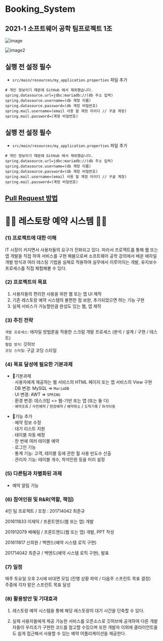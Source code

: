 # Booking_System

## 2021-1 소프트웨어 공학 팀프로젝트 1조

![image](https://user-images.githubusercontent.com/69145799/120089985-fe610580-c139-11eb-84c0-662d286911d9.png)

![image2](https://user-images.githubusercontent.com/69145799/120297636-42076b00-c304-11eb-8a77-530bc7eff4ac.png)

## 실행 전 설정 필수

* `src/main/resources/my_application.properties` 파일 추가 

```properties
# 개인 정보이기 때문에 GitHub 에서 제외했습니다.
spring.datasource.url=jdbc:mariadb://(db 주소 입력)
spring.datasource.username=(db 계정 이름)
spring.datasource.password=(db 계정 비밀번호)
spring.mail.username=(email 사용 할 계정 아이디 // 구글 계정)
spring.mail.password=(계정 비밀번호)
```

## 실행 전 설정 필수

* `src/main/resources/my_application.properties` 파일 추가 

```properties
# 개인 정보이기 때문에 GitHub 에서 제외했습니다.
spring.datasource.url=jdbc:mariadb://(db 주소 입력)
spring.datasource.username=(db 계정 이름)
spring.datasource.password=(db 계정 비밀번호)
spring.mail.username=(email 사용 할 계정 아이디 // 구글 계정)
spring.mail.password=(계정 비밀번호)
```

## [Pull Request 방법](./CONTRIBUTING.md)

# 🥂🥩 레스토랑 예약 시스템 🍖🍨

### (1)	프로젝트에 대한 이해

IT 시장이 커지면서 사용자들의 요구가 진화되고 있다. 따라서 프로젝트를 통해 웹 또는 앱 개발을 직접 하여 서비스를 구현 해봄으로써 소프트웨어 공학 강의에서 배운 애자일 개발 방식과 여러 테스팅 기법을 실제로 적용하여 실무에서 이루어지는 개발, 유지보수 프로세스를 직접 체험해볼 수 있다.

### (2)	프로젝트의 목표

1. 사용자들의 편리한 사용을 위한 웹 또는 앱 UI 제작
2. 기존 레스토랑 예약 시스템의 불편한 점 보완, 추가되었으면 하는 기능 구현
3. 실제 서비스가 가능할만큼 완성도 있는 웹, 앱 제작

### (3)	추진 전략

`개발 프로세스`: 애자일 방법론을 적용한 스크럼 개발 프로세스 (분석 / 설계 / 구현 / 테스트)   
`협업 방식`: 깃허브   
`코딩 스타일`: 구글 코딩 스타일

### (4)	목표 달성에 필요한 기본과제

* 📌기본과제   
∙ 사용자에게 제공하는 웹 서비스의 HTML 페이지 또는 앱 서비스의 View 구현   
∙ DB 변경: MySQL => `MariaDB`   
∙ UI 변경: AWT => `SPRING`   
∙ 환경 변경: 데스크탑 => 웹-기반 또는 앱 (또는 둘 다)   
∙ `예약조회` / `사전예약` / `현장예약` / `예약취소` / `도착기록` / `좌석이동`   

* 📌기능 추가   
∙ 예약 정보 수정   
∙ 대기 리스트 지원   
∙ 테이블 자동 배정   
∙ 한 번에 여러 테이블 예약   
∙ 로그인 기능   
∙ 통계 기능: 고객, 테이블 등에 관한 월 사용 빈도수 산출   
∙ 관리자 기능: 테이블 개수, 착석인원 등을 미리 설정

### (5)	다른팀과 차별화된 과제

* 예악 알림 기능

### (6)	참여인원 및 R&R(역할, 책임)
4인 팀 프로젝트 / 조장 : 201714042 최준규

201611833 이재익 / 프론트엔드(웹 또는 앱) 개발

201912079 배혜림 / 프론트엔드(웹 또는 앱) 개발, PPT 작성

201611817 신희원 / 백엔드(예약 시스템 로직 구현)

201714042 최준규 / 백엔드(예약 시스템 로직 구현), 발표

### (7)	일정
매주 토요일 오후 2시에 비대면 모임 (진행 상황 파악 / 다음주 스프린트 목표 결정)   
주중에 각자 맡은 스프린트 목표 달성

### (8)	활용방안 및 기대효과

1. 레스토랑 예약 시스템을 통해 해당 레스토랑의 대기 시간을 단축할 수 있다.

2. 실제 사용자들에게 제공 가능한 서비스를 오픈소스로 깃허브에 공개하여 다른 개발자들이 우리조가 구현한 코드를 참고할 수있으며 또한 개발자 이외에 클라이언트들도 쉽게 접근해서 사용할 수 있는 예약 어플리케이션을 제공한다. 